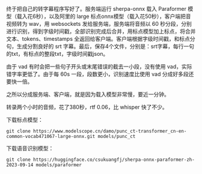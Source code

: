 终于把自己的转字幕程序写好了。服务端运行 sherpa-onnx 载入 Paraformer 模型（载入花6秒），以及阿里的 large 标点onnx模型（载入花50秒），客户端把音视频转为 wav，用 websockets 发给服务端，服务端将音频以 60 秒分段，分别进行识别，得到字级时间戳，全部识别完成后合并，用标点模型加上标点，将合并文本、tokens、timestamps 全返回给客户端。客户端根据字级时间戳，和标点分句，生成分割良好的 srt 字幕。最后，保存4个文件，分别是：srt字幕，每行一句的txt，有标点的整段txt，字级时间戳json。

由于 vad 有时会把一些句子开头或末尾错误的截去一小段，没有使用 vad，实际错字率更低了。由于每 60s 一段，段数更小，识别速度比使用 vad 分成好多段还要快一倍。

之所以分成服务端、客户端，就是因为载入模型非常慢，要近一分钟。

转录两个小时的音频，花了380秒，rtf 0.06，比 whisper 快了不少。

下载标点模型：

```
git clone https://www.modelscope.cn/damo/punc_ct-transformer_cn-en-common-vocab471067-large-onnx.git models/punc_ct
```

下载语音识别模型：

```
git clone https://huggingface.co/csukuangfj/sherpa-onnx-paraformer-zh-2023-09-14 models/paraformer
```